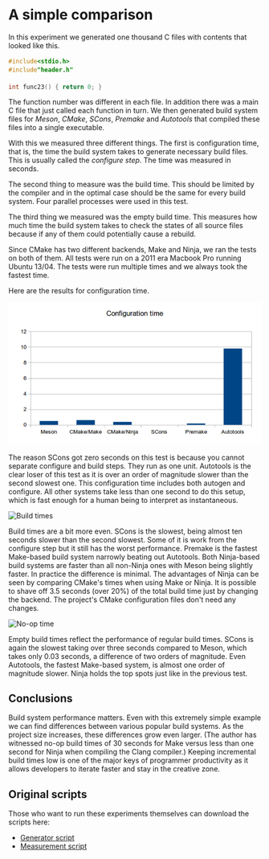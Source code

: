# A simple comparison

In this experiment we generated one thousand C files with contents
that looked like this.

```c
#include<stdio.h>
#include"header.h"

int func23() { return 0; }
```

The function number was different in each file. In addition there was
a main C file that just called each function in turn. We then
generated build system files for *Meson*, *CMake*, *SCons*, *Premake*
and *Autotools* that compiled these files into a single executable.

With this we measured three different things. The first is
configuration time, that is, the time the build system takes to
generate necessary build files. This is usually called the *configure
step*. The time was measured in seconds.

The second thing to measure was the build time. This should be limited
by the compiler and in the optimal case should be the same for every
build system. Four parallel processes were used in this test.

The third thing we measured was the empty build time. This measures
how much time the build system takes to check the states of all source
files because if any of them could potentially cause a rebuild.

Since CMake has two different backends, Make and Ninja, we ran the
tests on both of them. All tests were run on a 2011 era Macbook Pro
running Ubuntu 13/04. The tests were run multiple times and we always
took the fastest time.

Here are the results for configuration time.

![Configuration times](images/conftime.png)

The reason SCons got zero seconds on this test is because you cannot
separate configure and build steps. They run as one unit. Autotools is
the clear loser of this test as it is over an order of magnitude
slower than the second slowest one. This configuration time includes
both autogen and configure. All other systems take less than one
second to do this setup, which is fast enough for a human being to
interpret as instantaneous.

![Build times](https://raw.githubusercontent.com/wiki/jpakkane/meson/buildtime.png)

Build times are a bit more even. SCons is the slowest, being almost
ten seconds slower than the second slowest. Some of it is work from
the configure step but it still has the worst performance. Premake is
the fastest Make-based build system narrowly beating out Autotools.
Both Ninja-based build systems are faster than all non-Ninja ones with
Meson being slightly faster. In practice the difference is minimal.
The advantages of Ninja can be seen by comparing CMake's times when
using Make or Ninja. It is possible to shave off 3.5 seconds (over
20%) of the total build time just by changing the backend. The
project's CMake configuration files don't need any changes.

![No-op time](https://raw.githubusercontent.com/wiki/jpakkane/meson/emptytime.png)

Empty build times reflect the performance of regular build times.
SCons is again the slowest taking over three seconds compared to
Meson, which takes only 0.03 seconds, a difference of two orders of
magnitude. Even Autotools, the fastest Make-based system, is almost
one order of magnitude slower. Ninja holds the top spots just like in
the previous test.

Conclusions
-----

Build system performance matters. Even with this extremely simple
example we can find differences between various popular build systems.
As the project size increases, these differences grow even larger.
(The author has witnessed no-op build times of 30 seconds for Make
versus less than one second for Ninja when compiling the Clang
compiler.) Keeping incremental build times low is one of the major
keys of programmer productivity as it allows developers to iterate
faster and stay in the creative zone.

Original scripts
-----

Those who want to run these experiments themselves can download the scripts here:

* [Generator script](https://raw.githubusercontent.com/wiki/jpakkane/meson/gen_src.py)
* [Measurement script](https://raw.githubusercontent.com/wiki/jpakkane/meson/measure.py)
